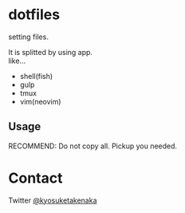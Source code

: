 # dotfiles
setting files.

It is splitted by using app.  
like...  
- shell(fish)  
- gulp  
- tmux  
- vim(neovim)

## Usage
RECOMMEND: Do not copy all. Pickup you needed.

# Contact
Twitter [@kyosuketakenaka](https://twitter.com/kyosuketakenaka)
